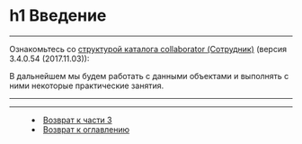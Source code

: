 # h1 Введение


***

Ознакомьтесь со [структурой каталога collaborator (Сотрудник)](http://news.websoft.ru/view_doc.html?mode=catalogs&catalog=collaborator) (версия 3.4.0.54 (2017.11.03)):

В дальнейшем мы будем работать с данными объектами и выполнять с ними некоторые практические занятия.

---




***
<dd><li> <a href="3_object_model.md"> Возврат к части 3</a></dd>
<dd><li> <a href="README.md"> Возврат к оглавлению</a></dd>
